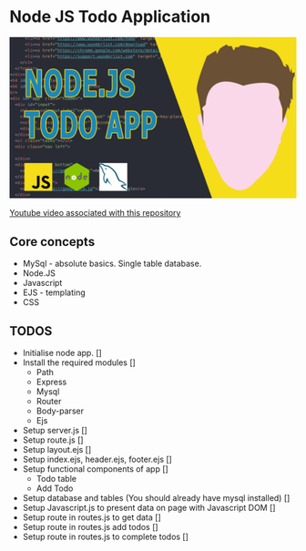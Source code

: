 # Node JS Todo Application

<img src="/Thumbnail_nodetodo.jpg"
     alt="Click to go to the video"
     href="https://youtu.be/vyGDsV7i74o" />

[Youtube video associated with this repository](https://youtu.be/vyGDsV7i74o)

## Core concepts

+ MySql - absolute basics. Single table database.
+ Node.JS
+ Javascript
+ EJS - templating
+ CSS

## TODOS

+ Initialise node app. []
+ Install the required modules []
   + Path
   + Express
   + Mysql
   + Router
   + Body-parser
   + Ejs
+ Setup server.js []
+ Setup route.js []
+ Setup layout.ejs []
+ Setup index.ejs, header.ejs, footer.ejs []
+ Setup functional components of app []
    + Todo table
    + Add Todo
+ Setup database and tables (You should already have mysql installed) []
+ Setup Javascript.js to present data on page with Javascript DOM []
+ Setup route in routes.js to get data []
+ Setup route in routes.js add todos []
+ Setup route in routes.js to complete todos []
